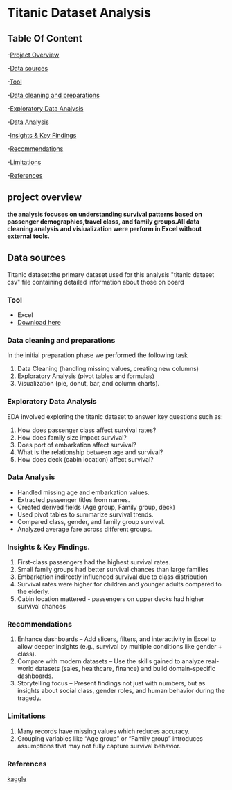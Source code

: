 # Titanic Dataset Analysis
## Table Of Content
-[Project Overview](#project-overview)

-[Data sources](#data-sources)

-[Tool](#tool)

-[Data cleaning and preparations](#data-cleaning-and-preparations)

-[Exploratory Data Analysis](#exploratory-data-analysis)


-[Data Analysis](#data-analysis)

-[Insights & Key Findings](#insights-key-findings)

-[Recommendations](#recommendations)

-[Limitations](#limitations)

-[References](#references)

## project overview
**the analysis focuses on understanding survival patterns based on passenger demographics,travel class, and family groups.All data cleaning analysis and visiualization were perform in Excel without external tools.**

## Data sources
Titanic dataset:the primary dataset used for this analysis "titanic dataset csv" file containing detailed information about those on board

### Tool
- Excel
- [Download here](https://WWw.kaggle.com/datasets/brendan45774/test-file)

### Data cleaning and preparations
In the initial preparation phase we performed the following task
1.	Data Cleaning (handling missing values, creating new columns)
2.	Exploratory Analysis (pivot tables and formulas)
3.	Visualization (pie, donut, bar, and column charts).
   
### Exploratory Data Analysis
EDA involved exploring the titanic dataset to answer key questions such as:
1.	How does passenger class affect survival rates?
2.	How does family size impact survival?
3.	Does port of embarkation affect survival?
4.	What is the relationship between age and survival?
5.	How does deck (cabin location) affect survival?

### Data Analysis 
- Handled missing age and embarkation values.
- Extracted passenger titles from names.
-	Created derived fields (Age group, Family group, deck)
-	Used pivot tables to summarize survival trends.
-	Compared class, gender, and family group survival.
-	Analyzed average fare across different groups.
  
  ### Insights & Key Findings.
1. First-class passengers had the highest survival rates.
2. Small family groups had better survival chances than large families
3. Embarkation indirectly influenced survival due to class distribution
4.	Survival rates were higher for children and younger adults compared to the elderly.
5.	Cabin location mattered - passengers on upper decks had higher survival chances
   
  ### Recommendations
1. Enhance dashboards – Add slicers, filters, and interactivity in Excel to allow deeper insights (e.g., survival by multiple conditions like gender + class).
2. Compare with modern datasets – Use the skills gained to analyze real-world datasets (sales, healthcare, finance) and build domain-specific dashboards.
3. Storytelling focus – Present findings not just with numbers, but as insights about social class, gender roles, and human behavior during the tragedy.
   
###  Limitations
1.	Many records have missing values which reduces accuracy.
2.	Grouping variables like “Age group” or “Family group” introduces assumptions that may not fully capture survival behavior.
   
### References
[kaggle]( https://www.kaggle.com/datasets/brendan45774/test-file)




   


